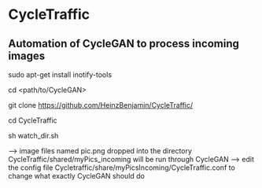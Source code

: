 # CycleTraffic
## Automation of CycleGAN to process incoming images

sudo apt-get install inotify-tools

cd <path/to/CycleGAN>

git clone https://github.com/HeinzBenjamin/CycleTraffic/


cd CycleTraffic


sh watch_dir.sh



--> image files named pic.png dropped into the directory CycleTraffic/shared/myPics_incoming will be run through CycleGAN
--> edit the config file Cycletraffic/share/myPicsIncoming/CycleTraffic.conf to change what exactly CycleGAN should do
